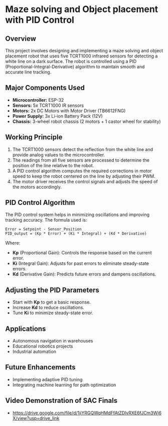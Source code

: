 # Maze solving and Object placement with PID Control

## Overview
This project involves designing and implementing a maze solving and object placement robot that uses five TCRT1000 infrared sensors for detecting a white line on a dark surface. The robot is controlled using a PID (Proportional-Integral-Derivative) algorithm to maintain smooth and accurate line tracking.

## Major Components Used
- **Microcontroller:** ESP-32
- **Sensors:** 5x TCRT1000 IR sensors
- **Motors:** 2x DC Motors with Motor Driver (TB6612FNG)
- **Power Supply:** 3x Li-ion Battery Pack (12V)
- **Chassis:** 3-wheel robot chassis (2 motors + 1 castor wheel for stability)

## Working Principle
1. The TCRT1000 sensors detect the reflection from the white line and provide analog values to the microcontroller.
2. The readings from all five sensors are processed to determine the position of the line relative to the robot.
3. A PID control algorithm computes the required corrections in motor speed to keep the robot centered on the line by adjusting their PWM.
4. The motor driver receives the control signals and adjusts the speed of the motors accordingly.

## PID Control Algorithm
The PID control system helps in minimizing oscillations and improving tracking accuracy. The formula used is:

```
Error = Setpoint - Sensor_Position
PID_output = (Kp * Error) + (Ki * Integral) + (Kd * Derivative)
```

Where:
- **Kp** (Proportional Gain): Controls the response based on the current error.
- **Ki** (Integral Gain): Adjusts for past errors to eliminate steady-state errors.
- **Kd** (Derivative Gain): Predicts future errors and dampens oscillations.


## Adjusting the PID Parameters
- Start with **Kp** to get a basic response.
- Increase **Kd** to reduce oscillations.
- Tune **Ki** to minimize steady-state error.

## Applications
- Autonomous navigation in warehouses
- Educational robotics projects
- Industrial automation

## Future Enhancements
- Implementing adaptive PID tuning
- Integrating machine learning for path optimization

## Video Demonstration of SAC Finals
- https://drive.google.com/file/d/1jiYRGQWqHMdFfAtZDlvRXE6fJCm3Wj6X/view?usp=drive_link 
